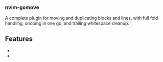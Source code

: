 ### nvim-gomove

A complete plugin for moving and duplicating blocks and lines, with full fold
handling, undoing in one go, and trailing whitespace cleanup.

## Features

-
-
